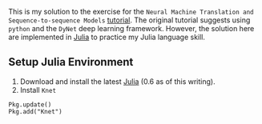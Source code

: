 This is my solution to the exercise for the `Neural Machine Translation and Sequence-to-sequence Models` [tutorial](https://arxiv.org/abs/1703.01619
). The original tutorial suggests using `python` and the `DyNet` deep learning framework. However, the solution here are implemented in [Julia](https://julialang.org) to practice my Julia language skill.

Setup Julia Environment
-----------------------
1. Download and install the latest [Julia](https://julialang.org) (0.6 as of this writing).
2. Install `Knet`

```
Pkg.update()
Pkg.add("Knet")
```
